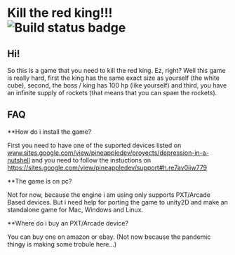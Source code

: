 # Kill the red king!!!    ![Build status badge](https://github.com/valenplayer3000/kill-the-red-king-cube-alpha/workflows/MakeCode/badge.svg)

## Hi!

So this is a game that you need to kill the red king. 
Ez, right? Well this game is really hard, first the king has the same exact size as yourself (the white cube), second, the boss / king has 100 hp (like yourself) and third, you have an infinite supply of rockets (that means that you can spam the rockets).


## FAQ

**How do i install the game?

First you need to have one of the suported devices listed on www.sites.google.com/view/pineappledev/proyects/depression-in-a-nutshell and you need to follow the instuctions on https://sites.google.com/view/pineappledev/support#h.re7av0iiw779


**The game is on pc?

Not for now, because the engine i am using only supports PXT/Arcade Based devices. But i need help for porting the game to unity2D and make an standalone game for Mac, Windows and Linux.


**Where do i buy an PXT/Arcade device?

You can buy one on amazon or ebay. (Not now because the pandemic thingy is making some trobule here...)

